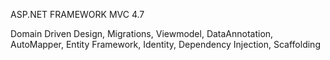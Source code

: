 ASP.NET FRAMEWORK MVC 4.7

Domain Driven Design, Migrations, Viewmodel, DataAnnotation, AutoMapper, Entity Framework, Identity, Dependency Injection, Scaffolding















